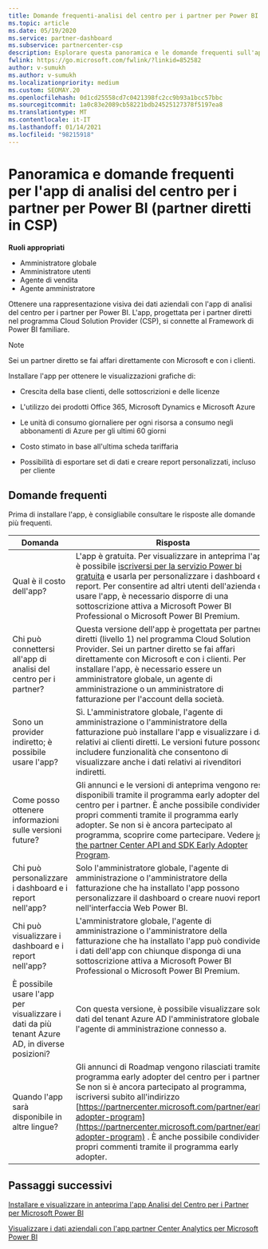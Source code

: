 ```yaml
---
title: Domande frequenti-analisi del centro per i partner per Power BI
ms.topic: article
ms.date: 05/19/2020
ms.service: partner-dashboard
ms.subservice: partnercenter-csp
description: Esplorare questa panoramica e le domande frequenti sull'app di analisi del centro per i partner per Power BI.
fwlink: https://go.microsoft.com/fwlink/?linkid=852582
author: v-sumukh
ms.author: v-sumukh
ms.localizationpriority: medium
ms.custom: SEOMAY.20
ms.openlocfilehash: 0d1cd25558cd7c0421398fc2cc9b93a1bcc57bbc
ms.sourcegitcommit: 1a0c83e2089cb58221bdb24525127378f5197ea8
ms.translationtype: MT
ms.contentlocale: it-IT
ms.lasthandoff: 01/14/2021
ms.locfileid: "98215918"
---
```

# <a name="overview-and-faqs-for-the-partner-center-analytics-app-for-power-bi-direct-partners-in-csp"></a>Panoramica e domande frequenti per l'app di analisi del centro per i partner per Power BI (partner diretti in CSP)



**Ruoli appropriati**

- Amministratore globale
- Amministratore utenti
- Agente di vendita
- Agente amministratore

Ottenere una rappresentazione visiva dei dati aziendali con l'app di analisi del centro per i partner per Power BI. L'app, progettata per i partner diretti nel programma Cloud Solution Provider (CSP), si connette al Framework di Power BI familiare.

> [!NOTE]  
> Sei un partner diretto se fai affari direttamente con Microsoft e con i clienti.

Installare l'app per ottenere le visualizzazioni grafiche di:

- Crescita della base clienti, delle sottoscrizioni e delle licenze

- L'utilizzo dei prodotti Office 365, Microsoft Dynamics e Microsoft Azure

- Le unità di consumo giornaliere per ogni risorsa a consumo negli abbonamenti di Azure per gli ultimi 60 giorni

- Costo stimato in base all'ultima scheda tariffaria

- Possibilità di esportare set di dati e creare report personalizzati, incluso per cliente

## <a name="frequently-asked-questions"></a>Domande frequenti

Prima di installare l'app, è consigliabile consultare le risposte alle domande più frequenti.

| **Domanda** | **Risposta** |
| --- | ---------- |
| Qual è il costo dell'app? | L'app è gratuita. Per visualizzare in anteprima l'app, è possibile [iscriversi per la servizio Power bi gratuita](https://go.microsoft.com/fwlink/p/?linkid=845347) e usarla per personalizzare i dashboard e i report. Per consentire ad altri utenti dell'azienda di usare l'app, è necessario disporre di una sottoscrizione attiva a Microsoft Power BI Professional o Microsoft Power BI Premium. |
| Chi può connettersi all'app di analisi del centro per i partner? | Questa versione dell'app è progettata per partner diretti (livello 1) nel programma Cloud Solution Provider. Sei un partner diretto se fai affari direttamente con Microsoft e con i clienti. Per installare l'app, è necessario essere un amministratore globale, un agente di amministrazione o un amministratore di fatturazione per l'account della società. |
| Sono un provider indiretto; è possibile usare l'app? | Sì. L'amministratore globale, l'agente di amministrazione o l'amministratore della fatturazione può installare l'app e visualizzare i dati relativi ai clienti diretti. Le versioni future possono includere funzionalità che consentono di visualizzare anche i dati relativi ai rivenditori indiretti. |
| Come posso ottenere informazioni sulle versioni future? | Gli annunci e le versioni di anteprima vengono resi disponibili tramite il programma early adopter del centro per i partner. È anche possibile condividere i propri commenti tramite il programma early adopter. Se non si è ancora partecipato al programma, scoprire come partecipare. Vedere [join the partner Center API and SDK Early Adopter Program](/partner-center/develop/early-adopter-program).  |
| Chi può personalizzare i dashboard e i report nell'app? | Solo l'amministratore globale, l'agente di amministrazione o l'amministratore della fatturazione che ha installato l'app possono personalizzare il dashboard o creare nuovi report nell'interfaccia Web Power BI. |
| Chi può visualizzare i dashboard e i report nell'app? | L'amministratore globale, l'agente di amministrazione o l'amministratore della fatturazione che ha installato l'app può condividere i dati dell'app con chiunque disponga di una sottoscrizione attiva a Microsoft Power BI Professional o Microsoft Power BI Premium. |
| È possibile usare l'app per visualizzare i dati da più tenant Azure AD, in diverse posizioni? | Con questa versione, è possibile visualizzare solo i dati del tenant Azure AD l'amministratore globale o l'agente di amministrazione connesso a. | 
| Quando l'app sarà disponibile in altre lingue? | Gli annunci di Roadmap vengono rilasciati tramite il programma early adopter del centro per i partner. Se non si è ancora partecipato al programma, iscriversi subito all'indirizzo [https://partnercenter.microsoft.com/partner/early-adopter-program](https://partnercenter.microsoft.com/partner/early-adopter-program) . È anche possibile condividere i propri commenti tramite il programma early adopter. | 



## <a name="next-steps"></a>Passaggi successivi

[Installare e visualizzare in anteprima l'app Analisi del Centro per i Partner per Microsoft Power BI](power-bi-app-for-direct-partners-install.md)

[Visualizzare i dati aziendali con l'app partner Center Analytics per Microsoft Power BI](power-bi-app-for-direct-partners-use.md)
